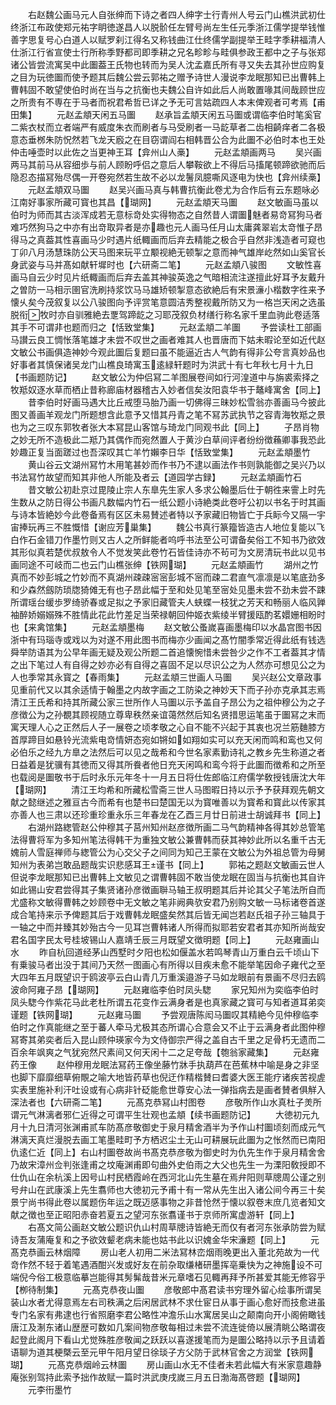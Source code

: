 <!-- { "loadSidebar": true } -->
　　右赵魏公画马元人自张绅而下诗之者四人绅字士行青州人号云门山樵洪武初仕终浙江布政使郑元祐字眀徳遂昌人以脱骱任左臂号尚左生任元季浙江儒学提举钱惟善字思复号心白道人以赋罗刹江得名又称钱曲江仕终儒学副提举王畦字季耕福清人仕浙江行省宣使士行所称季野都司即季耕之兄名畛畛与畦俱参政王都中之子与张郑诸公皆尝流寓吴中此圗葢王氏物也转而为吴人沈孟嘉氏所有寻又失去其孙世应购复之目为玩徳圗而使予题其后魏公尝云郭祐之赠予诗世人漫说李龙眠那知已出曹韩上曹韩固不敢望使伯时尚在当与之抗衡也夫魏公自许如此后人尚敢置喙其间哉顾世应之所贵有不専在于马者而祝君希哲已详之予无可言姑疏四人本末俾观者可考焉【甫田集】
　　元赵孟頫天闲五马圗
　　赵承旨孟頫天闲五马圗或谓临李伯时笔奚官二紫衣杖而立者端严有威度朱衣而刷者与马受刷者一马龁草者二齿相齮痒者二各极意态垂桞朱防怳然若飞龙天廏之在目窃谓阎右相韩晋公合为此圗不必伯时本也王处仲击唾壶时以此佐之当更神王耳【弇州山人槀】
　　元赵孟頫画两马
　　吴兴画两马其前马从容细歩与前人顾盼呼侣之意后人攀鞍欲上不得后马搐尾顿蹄欲驰而后隐忍态描冩殆尽偶一开卷宛然若生故不必以龙鬐凤臆嘶风逐电为快也【弇州续槀】
　　元赵孟頫双马圗
　　赵吴兴画马真与韩曹抗衡此卷尤为合作后有云东题咏必江南好事家所藏可寳也其昌【瑚网】
　　元赵孟頫天马圗
　　赵文敏画马虽以伯时为师而其古淡浑成若无意标竒处实得物态之自然昔人谓圗魅者易竒冩狗马者难巧然狗马之中亦有出竒取异者是亦趣也元人画马任月山太庸龚翠岩太竒惟子昂得马之真葢其性喜画马少时遇片纸輙画而后弃去精能之极合乎自然非浅造者可窥也丁卯八月汤慧珠防公天马图来玩平立颙视絶无顿掣之意而神气雄岸屹然如山奚官长身武姿与马并髙如献轩墀时也【六研斋二笔】
　　元赵孟頫八骏图
　　文敏性喜画马自云少时见片纸輙画而后弃去盖其神骏英逸之气暗相流注遂擅此好耳予友戴升之曽防一马相示圉官洗刷持浆饮马马雄矫顿掣意态欲絶后有宋景濓小楷数字徃来予懐乆矣今茂叙复以公八骏图向予评赏笔意圆洁秀整视戴所防又为一格岂天闲之选虽脱衔牧时亦自驯雅絶去覂驾蹄龁之习耶茂叙负材缮行称名家千里血驹此卷适落其手不可谓非也题而归之【恬致堂集】
　　元赵孟頫二羊圗
　　予尝读杜工部画马讃云良工惆怅落笔雄才未尝不叹世之画者难其人也晋唐而下姑未暇论至如近代赵文敏公书画俱造神妙今观此圗后复题曰虽不能逼近古人气韵有得非公夸言真妙品也好事者其慎保诸吴龙门山樵良琦寓玉逺緑轩题时为洪武十有七年秋七月十九日【书画题防记】
　　赵文敏公为仲侣冩二羊图展卷间如行河湟道中与旃裘索择之牧羝奴逐水草而栖止昔称廊庙材器稽古入妙者信矣汝阳袁华书于鼇峰寓舍【同上】
　　昔李伯时好画马遇大比丘戒堕马胎乃画一切佛得三昧妙松雪翁亦善画马今披此图又善画羊观龙门所题想含此意予又惜其丹青之笔不冩苏武执节之容青海牧羝之景也为之三叹东郭牧者张大本冩昆山客馆与琦龙门同观书此【同上】
　　子昂肖物之妙无所不造极此二羝乃其偶作而宛然置人于黄沙白草间评者纷纷徴蘓卿事我恐此妙趣正复当面蹉过也吾深叹其亡羊竹嬾李日华【恬致堂集】
　　元赵孟頫墨竹
　　黄山谷云文湖州冩竹木用笔甚妙而作书乃不逮以画法作书则孰能御之吴兴乃以书法冩竹故望而知其非他人所能及者云【道园学古録】
　　元赵孟頫画竹石
　　昔文敏公初赴京过毘陵止宗人东臯先生家人多求公翰墨后仕于朝徃来霅上时先生数从之防日得公书画凡数幅内竹石一纸公题小诗絶类此卷吁公初以书名于时其画与诗本皆絶妙今此卷备焉有区区未易賛述者特以予家藏旧物皆亡于兵眎今又隔一宇宙捧玩再三不胜慨惜【谢应芳巢集】
　　魏公书真行篆籀皆造古人地位复能以飞白作石金错刀作墨竹则又古人之所鲜能者呜呼书法至公可谓备矣俗工不知书乃欲效其形似真若楚优叔敖令人不觉发笑此卷竹石皆佳诗亦不茍可为文房清玩书此以见书画同途不可岐而二也云门山樵张绅【铁网瑚】
　　元赵孟頫画竹
　　湖州之竹真而不妙彭城之竹妙而不真湖州疎疎宻宻彭城不宻而疎二君直气凛凛是以笔底劲多和少森然劔防琐牎猗傩无有也子昂此幅于至和处见笔至宻处见墨未尝不劲未尝不踈所谓瑶台缓歩罗绮骄春或足拟之予家旧藏管夫人蛱蝶一枝犹之芳天和畅丽人临风亸袖醉娇嫋嫋殊不胜情此花此竹差足当荣禄朝回仲姬衣紫绫半臂援瓯酌茗嬛姗相盼时也【来禽馆集】
　　元赵孟頫墨梅
　　赵文敏公蚤嵗喜画墨梅印以水晶宫图书因浙中有玛瑙寺或戏以为对遂不用此图书而梅亦少画闻之髙竹闇季常近得此纸有钱选舜举防语其为公早年画无疑及观公所题二首追懐惋惜未尝咎少之作不工者葢其才情之出下笔过人有自得之妙亦必有自得之喜固不足以尽识公之为人然亦可想见公之为人也季常其永寳之【春雨集】
　　元赵孟頫三世画人马圗
　　吴兴赵公文章政事见重前代又以其余适情于翰墨之内故字画之工防染之神妙天下而子孙亦克承其志焉清江王氏希和持其所藏公家三世所作人马圗以示予盖自子昂公为之祖仲穆公为之子彦徴公为之孙覩其顾视随立尊卑秩然亲谊蔼然然后知名贤措思运笔虽于圗冩之末而寓天理人心之正然后人子一展卷之顷孝敬之心自不能不兴起于其衷也况兰筋麯膝方首厚蹄目如悬铃光流紫电竒情妍态宛如锵如如翔如实可以充天闲而鸣和鸾也又何必伯乐之经九方臯之法然后可以见之哉希和今世名家素勤诗礼之教乡先生称道之者日益着是犹骥有其徳而又得其所飬者他日充天闲鸣和鸾今将于此圗而徴希和之所至也载阅是圗敬书于后时永乐元年冬十一月五日将仕佐郎临江府儒学敎授钱唐沈大年【瑚网】
　　清江王均希和所藏松雪斋三世人马图暇日持以示予予获拜观先朝文献之懿继述之雅亘古今而希有也楚书曰楚国无以为寳唯善以为寳希和寳此以传家其亦善人也三肃以还珍重珍重永乐三年春龙在乙酉三月廿日前进士胡诚拜书【同上】
　　右湖州路緫管赵公仲穆其子莒州知州赵彦徴所画二马气韵精神各得其妙总管笔法得曹将军为多知州笔法得韩干为重独文敏公兼曹韩而获其神妙此所以名重千古无媿前人雪庭禅师与緫管公为心交父子之间同为知己王蒙在文敏公为外祖总管为母舅知州为表弟岂敢品题哉实识悲感耳王谨书【同上】
　　郭祐之题赵文敏画云世人但说李龙眠那知已出曹韩上文敏见之谓曹韩固不敢当使龙眠在固当与抗衡也其自许如此锡山安君尝得其子集贤诸孙彦徴画聨马轴王叔明题其后并论其父子笔法所自而尤盛称文敏得曹韩之妙顾卷中无文敏之笔非阙典欤安君乃别购文敏一马标诸卷首遂成合笔持来示予俾题其后于戏曹韩龙眠盛矣然其后皆无闻岂若赵氏祖子孙三轴具于一轴之中而并臻其妙殆古今一见耳岂曹韩诸人所得而拟耶若安君者其亦知所尚哉安君名国字民太号桂坡锡山人嘉靖壬辰三月既望文徴明题【同上】
　　元赵雍画山水
　　昨自杭回道经茅山西墅时夕阳也松如偃盖水若鸣琴青山万重白云千顷山下有乗骏马者出没于其间乃天然一图画心有所得以目疾未愈不能举笔因命子雍代之至大四年五月既望识于鸥波亭云白山青几万重溪邉游子马如龙眼前有景画不尽归去鸥波命阿雍子昂【瑚网】
　　元赵雍临李伯时凤头騘
　　家兄知州为奕临李伯时凤头騘今作紫花马此老杜所谓五花变作云满身者是也真家藏之寳可与知者道耳弟奕谨题【铁网瑚】
　　元赵雍马圗
　　予尝观唐陈闳马圗叹其精絶今见仲穆临李伯时之作真能继之至于蕃人牵马尤极其态所谓心合意会又不止于云满身者此图仲穆冩寄其弟奕者后入昆山顾仲瑛家今为文侍御宗严得之盖自古千里之足骨朽无遗而二百余年飒爽之气犹宛然尺素间又何天闲十二之足夸哉【匏翁家藏集】
　　元赵雍药王像
　　赵仲穆用龙眠法冩药王像坐藤竹牀手执葫芦在芭蕉林中喻是身之非坚也脚下靡靡细草俯覸之喻大地皆药草也倪迂作精楷賛曰耆婆大医王能疗诸疾苦视虗实表里施补利汗吐设或有心病非针砭能愈世尊安心法一弹指病去是画者賛者俱觧入深法者也【六研斋二笔】
　　元髙克恭冩山村图卷
　　彦敬所作山水真杜子羙所谓元气淋漓者邪仁近得之可谓平生壮观也孟頫【续书画题防记】
　　大徳初元九月十九日清河张渊甫贰车防髙彦敬御史于泉月精舍酒半为予作山村圗顷刻而成元气淋漓天真烂漫脱去画工笔墨畦町予方栖迟尘土无山可耕展玩此圗为之怅然而已南阳仇逺仁近【同上】右山村圗卷故尚书髙克恭彦敬为御史时为仇先生作于泉月精舍舍乃故宋漳州佥判张逢甫之坟庵渊甫即句曲外史伯雨之大父也先生一为溧阳敎授即不仕仇山在余杭溪上因号山村民栖霞岭在西河北山先生墓在焉弁阳则草牕周公谨之别号弁山在武康溪上先生翥师也大徳初元予甫十有一常从先生出入诸公间今再三十矣景宁尚书得此卷以属题伤年运之既迈感事物之非昔怆然于懐以叙卷末庶几览者知文献之徴也至正昭阳赤奋若夏五之望河东张翥谨书于京师所寓虚游轩【同上】
　　右髙文简公画赵文敏公题识仇山村周草牕诗皆絶无而仅有者河东张承防尝为赋诗吾友蒲庵复和之予欲效颦老病未能也姑书此以识媿金华宋濓题【同上】
　　元髙克恭画云林烟障
　　房山老人初用二米法冩林峦烟雨晚更出入董北苑故为一代竒作然不轻于着笔遇酒酣兴发或好友在前杂取缣楮研墨挥亳乗快为之神施设不可端倪今俗工极意临摹岂能得其髣髴哉昔米元章嗜石见輙再拜予所甚爱其能无修容乎【栁待制集】
　　元髙克恭夜山圗
　　彦敬郎中髙君读书穷理外留心绘事所谓吴装山水者尤得意焉左右司秩满之后闲居武林不求仕宦日从事于画心愈好而技愈进虽专门名家有弗逮也行省照磨李君公略性冲澹乐山水寓居吴山之颠南向开小阁俯瞰钱唐江及淛东诸山歴歴可数如几案间物彦敬每相过未尝不流连徙倚以展清眺公略谓夜起登此阁月下看山尤觉殊胜彦敬闻之跃跃以喜遂援笔而为是圗公略持以示予且请着语聊为道其梗槩云至元甲午阳月望日徐琰子方父防于武林官舍之方润堂【铁网瑚】
　　元髙克恭烟岭云林圗
　　房山画山水无不佳者未若此幅大有米家意趣静庵张别驾持此索予拙作故赋一篇时洪武庚戌嵗三月五日渤海髙啓题【瑚网】
　　元李衎墨竹
